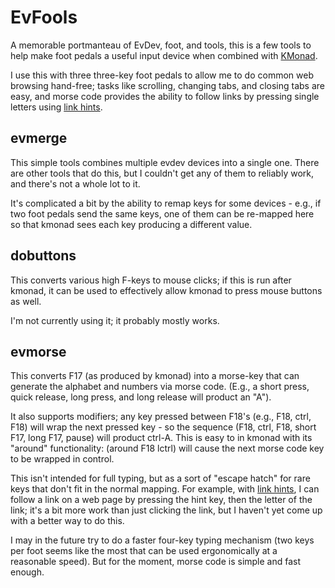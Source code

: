 EvFools
=======
A memorable portmanteau of EvDev, foot, and tools, this is a few tools to help make
foot pedals a useful input device when combined with
[KMonad](https://github.com/kmonad/kmonad).

I use this with three three-key foot pedals to allow me to do common web browsing
hand-free; tasks like scrolling, changing tabs, and closing tabs are easy, and
morse code provides the ability to follow links by pressing single letters using
[link hints](https://github.com/philc/vimium/wiki/Using-Link-Hints).

## evmerge

This simple tools combines multiple evdev devices into a single one.  There are
other tools that do this, but I couldn't get any of them to reliably work, and
there's not a whole lot to it.

It's complicated a bit by the ability to remap keys for some devices - e.g., if
two foot pedals send the same keys, one of them can be re-mapped here so that
kmonad sees each key producing a different value.

## dobuttons

This converts various high F-keys to mouse clicks; if this is run after kmonad,
it can be used to effectively allow kmonad to press mouse buttons as well.

I'm not currently using it; it probably mostly works.

## evmorse

This converts F17 (as produced by kmonad) into a morse-key that can generate the
alphabet and numbers via morse code.  (E.g., a short press, quick release, long
press, and long release will product an "A").

It also supports modifiers; any key pressed between F18's (e.g., F18, ctrl, F18)
will wrap the next pressed key - so the sequence (F18, ctrl, F18, short F17,
long F17, pause) will product ctrl-A.  This is easy to in kmonad with its
"around" functionality: (around F18 lctrl) will cause the next morse code key to
be wrapped in control.

This isn't intended for full typing, but as a sort of "escape hatch" for rare
keys that don't fit in the normal mapping.  For example, with [link
hints](https://github.com/philc/vimium/wiki/Using-Link-Hints), I can follow a
link on a web page by pressing the hint key, then the letter of the link; it's
a bit more work than just clicking the link, but I haven't yet come up with a
better way to do this.

I may in the future try to do a faster four-key typing mechanism (two keys per
foot seems like the most that can be used ergonomically at a reasonable speed).
But for the moment, morse code is simple and fast enough.
